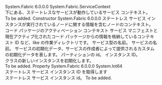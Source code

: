 <Type Name="StatelessServiceContext" FullName="System.Fabric.StatelessServiceContext">
  <TypeSignature Language="C#" Value="public sealed class StatelessServiceContext : System.Fabric.ServiceContext" />
  <TypeSignature Language="ILAsm" Value=".class public auto ansi sealed beforefieldinit StatelessServiceContext extends System.Fabric.ServiceContext" />
  <TypeSignature Language="DocId" Value="T:System.Fabric.StatelessServiceContext" />
  <TypeSignature Language="VB.NET" Value="Public NotInheritable Class StatelessServiceContext&#xA;Inherits ServiceContext" />
  <TypeSignature Language="F#" Value="type StatelessServiceContext = class&#xA;    inherit ServiceContext" />
  <AssemblyInfo>
    <AssemblyName>System.Fabric</AssemblyName>
    <AssemblyVersion>6.0.0.0</AssemblyVersion>
  </AssemblyInfo>
  <Base>
    <BaseTypeName>System.Fabric.ServiceContext</BaseTypeName>
  </Base>
  <Interfaces />
  <Docs>
    <summary>
            下にある、ステートレスなサービスが動作しているサービス コンテキスト。
            </summary>
    <remarks>To be added.</remarks>
  </Docs>
  <Members>
    <Member MemberName=".ctor">
      <MemberSignature Language="C#" Value="public StatelessServiceContext (System.Fabric.NodeContext nodeContext, System.Fabric.ICodePackageActivationContext codePackageActivationContext, string serviceTypeName, Uri serviceName, byte[] initializationData, Guid partitionId, long instanceId);" />
      <MemberSignature Language="ILAsm" Value=".method public hidebysig specialname rtspecialname instance void .ctor(class System.Fabric.NodeContext nodeContext, class System.Fabric.ICodePackageActivationContext codePackageActivationContext, string serviceTypeName, class System.Uri serviceName, unsigned int8[] initializationData, valuetype System.Guid partitionId, int64 instanceId) cil managed" />
      <MemberSignature Language="DocId" Value="M:System.Fabric.StatelessServiceContext.#ctor(System.Fabric.NodeContext,System.Fabric.ICodePackageActivationContext,System.String,System.Uri,System.Byte[],System.Guid,System.Int64)" />
      <MemberSignature Language="F#" Value="new System.Fabric.StatelessServiceContext : System.Fabric.NodeContext * System.Fabric.ICodePackageActivationContext * string * Uri * byte[] * Guid * int64 -&gt; System.Fabric.StatelessServiceContext" Usage="new System.Fabric.StatelessServiceContext (nodeContext, codePackageActivationContext, serviceTypeName, serviceName, initializationData, partitionId, instanceId)" />
      <MemberType>Constructor</MemberType>
      <AssemblyInfo>
        <AssemblyName>System.Fabric</AssemblyName>
        <AssemblyVersion>6.0.0.0</AssemblyVersion>
      </AssemblyInfo>
      <Parameters>
        <Parameter Name="nodeContext" Type="System.Fabric.NodeContext" />
        <Parameter Name="codePackageActivationContext" Type="System.Fabric.ICodePackageActivationContext" />
        <Parameter Name="serviceTypeName" Type="System.String" />
        <Parameter Name="serviceName" Type="System.Uri" />
        <Parameter Name="initializationData" Type="System.Byte[]" />
        <Parameter Name="partitionId" Type="System.Guid" />
        <Parameter Name="instanceId" Type="System.Int64" />
      </Parameters>
      <Docs>
        <param name="nodeContext">ステートレス サービス インスタンスが実行されているノードに関する情報を含むノードのコンテキスト。</param>
        <param name="codePackageActivationContext">コード パッケージのアクティベーション コンテキスト サービス マニフェストと現在アクティブ化されたコード パッケージからの情報を格納しているコンテキスト ID など、like の作業ディレクトリです。</param>
        <param name="serviceTypeName">サービス型の名前。</param>
        <param name="serviceName">サービスの名前。</param>
        <param name="initializationData">サービスの初期化データ、サービスの作成者によって提供されるカスタムの初期化データを表します。</param>
        <param name="partitionId">パーティションの id。</param>
        <param name="instanceId">インスタンス ID。</param>
        <summary>
            <see cref="T:System.Fabric.StatelessServiceContext" /> クラスの新しいインスタンスを初期化します。
            </summary>
        <remarks>To be added.</remarks>
      </Docs>
    </Member>
    <Member MemberName="InstanceId">
      <MemberSignature Language="C#" Value="public long InstanceId { get; }" />
      <MemberSignature Language="ILAsm" Value=".property instance int64 InstanceId" />
      <MemberSignature Language="DocId" Value="P:System.Fabric.StatelessServiceContext.InstanceId" />
      <MemberSignature Language="VB.NET" Value="Public ReadOnly Property InstanceId As Long" />
      <MemberSignature Language="F#" Value="member this.InstanceId : int64" Usage="System.Fabric.StatelessServiceContext.InstanceId" />
      <MemberType>Property</MemberType>
      <AssemblyInfo>
        <AssemblyName>System.Fabric</AssemblyName>
        <AssemblyVersion>6.0.0.0</AssemblyVersion>
      </AssemblyInfo>
      <ReturnValue>
        <ReturnType>System.Int64</ReturnType>
      </ReturnValue>
      <Docs>
        <summary>
            ステートレス サービス インスタンス ID を取得します
            </summary>
        <value>ステートレス サービス インスタンス id。</value>
        <remarks>To be added.</remarks>
      </Docs>
    </Member>
  </Members>
</Type>